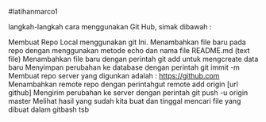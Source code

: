 #latihanmarco1

langkah-langkah cara menggunakan Git Hub, simak dibawah :

Membuat Repo Local menggunakan git Ini.
Menambahkan file baru pada repo dengan menggunakan metode echo dan nama file README.md (text file)
Menambahkan file baru dengan perintah git add untuk mengcreate data baru
Menyimpan perubahan ke database dengan perintah git immit -m
Membuat repo server yang digunkan adalah : https://github.com
Menambahkan remote repo dengan perintahgut remote add origin [url github]
Mengirim perubahan ke server dengan perintah git push -u origin master
Melihat hasil yang sudah kita buat dan tinggal mencari file yang dibuat dalam gitbash tsb
